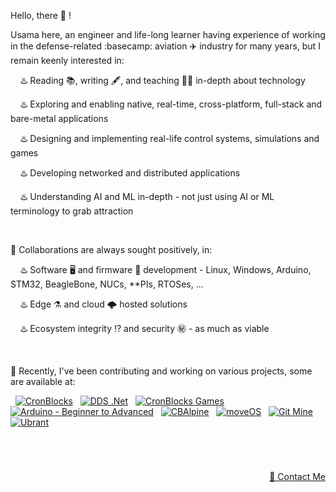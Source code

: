 Hello, there 👋 !

Usama here, an engineer and life-long learner having experience of working in the defense-related :basecamp: aviation ✈️ industry for many years, but I remain keenly interested in:

&nbsp; &nbsp; ♨️ Reading 📚, writing 🖋️, and teaching 👨‍🏫 in-depth about technology

&nbsp; &nbsp; ♨️ Exploring and enabling native, real-time, cross-platform, full-stack and bare-metal applications

&nbsp; &nbsp; ♨️ Designing and implementing real-life control systems, simulations and games

&nbsp; &nbsp; ♨️ Developing networked and distributed applications

&nbsp; &nbsp; ♨️ Understanding AI and ML in-depth - not just using AI or ML terminology to grab attraction


&nbsp;

💞️ Collaborations are always sought positively, in:

&nbsp; &nbsp; ♨️ Software 🖥️ and firmware 🚀 development - Linux, Windows, Arduino, STM32, BeagleBone, NUCs, \*\*PIs, RTOSes, ...

&nbsp; &nbsp; ♨️ Edge ⚗️ and cloud 🌩️ hosted solutions

&nbsp; &nbsp; ♨️ Ecosystem integrity ⁉️ and security ㊙️ - as much as viable


&nbsp;

🌱 Recently, I've been contributing and working on various projects, some are available at:


<p align="left">
  
&nbsp; <a href="https://github.com/cronblocks"><img src="https://avatars.githubusercontent.com/u/86520771?s=32&v=4" alt="CronBlocks" /></a>
&nbsp; <a href="https://github.com/dds-dotnet"><img src="https://avatars.githubusercontent.com/u/125957062?s=32&v=4" alt="DDS .Net" /></a>
&nbsp; <a href="https://github.com/cronblocks-games"><img src="https://avatars.githubusercontent.com/u/148332804?s=32&v=4" alt="CronBlocks Games" /></a>
&nbsp; <a href="https://github.com/arduino-ba"><img src="https://avatars.githubusercontent.com/u/121078777?s=32&v=4" alt="Arduino - Beginner to Advanced" /></a>
&nbsp; <a href="https://github.com/CBAlpine"><img src="https://avatars.githubusercontent.com/u/160391788?s=32&v=4" alt="CBAlpine" /></a>
&nbsp; <a href="https://github.com/move-os"><img src="https://avatars.githubusercontent.com/u/116582302?s=32&v=4" alt="moveOS" /></a>
&nbsp; <a href="https://github.com/git-mine"><img src="https://avatars.githubusercontent.com/u/125908595?s=32&v=4" alt="Git Mine" /></a>
&nbsp; <a href="https://github.com/ubrant"><img src="https://avatars.githubusercontent.com/u/87671848?s=32&v=4" alt="Ubrant" /></a>

</p>


&nbsp;

# 
<p align="right"><a href="https://www.linkedin.com/in/usa-m">&#128231; Contact Me</a></p>
